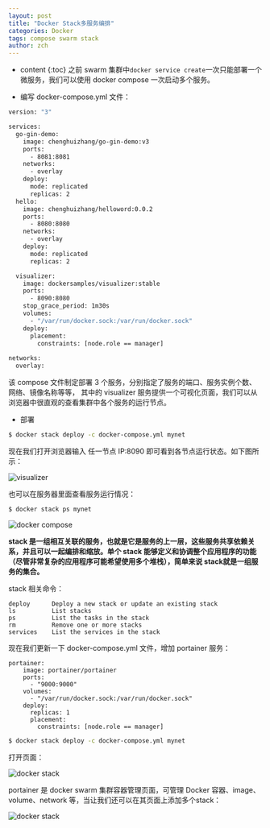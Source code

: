 ```yaml
---
layout: post
title: "Docker Stack多服务编排"
categories: Docker
tags: compose swarm stack
author: zch
---
```


* content
{:toc}
之前 swarm 集群中`docker service create`一次只能部署一个微服务，我们可以使用 docker compose 一次启动多个服务。











- 编写 docker-compose.yml 文件：

```bash
version: "3"

services:
  go-gin-demo:
    image: chenghuizhang/go-gin-demo:v3
    ports:
      - 8081:8081
    networks:
      - overlay
    deploy:
      mode: replicated
      replicas: 2
  hello:
    image: chenghuizhang/helloword:0.0.2
    ports:
      - 8080:8080
    networks:
      - overlay
    deploy:
      mode: replicated
      replicas: 2

  visualizer:
    image: dockersamples/visualizer:stable
    ports:
      - 8090:8080
    stop_grace_period: 1m30s
    volumes:
      - "/var/run/docker.sock:/var/run/docker.sock"
    deploy:
      placement:
        constraints: [node.role == manager]
             
networks:
  overlay:
```

该 compose 文件制定部署 3 个服务，分别指定了服务的端口、服务实例个数、网络、镜像名称等等， 其中的  visualizer 服务提供一个可视化页面，我们可以从浏览器中很直观的查看集群中各个服务的运行节点。



- 部署

```bash
$ docker stack deploy -c docker-compose.yml mynet
```

现在我们打开浏览器输入 任一节点 IP:8090 即可看到各节点运行状态。如下图所示：

![visualizer](https://raw.githubusercontent.com/objcoding/objcoding.github.io/master/images/docker_compose.png)

也可以在服务器里面查看服务运行情况：

```bash
$ docker stack ps mynet
```

![docker compose](https://raw.githubusercontent.com/objcoding/objcoding.github.io/master/images/docker_compose.png)

**stack 是一组相互关联的服务，也就是它是服务的上一层，这些服务共享依赖关系，并且可以一起编排和缩放。单个 stack 能够定义和协调整个应用程序的功能（尽管非常复杂的应用程序可能希望使用多个堆栈），简单来说 stack就是一组服务的集合。**

stack 相关命令：

```
deploy      Deploy a new stack or update an existing stack
ls          List stacks
ps          List the tasks in the stack
rm          Remove one or more stacks
services    List the services in the stack
```

现在我们更新一下 docker-compose.yml 文件，增加 portainer 服务：

```
portainer:
    image: portainer/portainer
    ports:
      - "9000:9000"
    volumes:
      - "/var/run/docker.sock:/var/run/docker.sock"
    deploy:
      replicas: 1
      placement:
        constraints: [node.role == manager]
```

```bash
$ docker stack deploy -c docker-compose.yml mynet
```

打开页面：

![docker stack](https://raw.githubusercontent.com/objcoding/objcoding.github.io/master/images/docker_stack.png)

portainer 是 docker swarm 集群容器管理页面，可管理 Docker 容器、image、volume、network 等，当让我们还可以在其页面上添加多个stack：

![docker stack](https://raw.githubusercontent.com/objcoding/objcoding.github.io/master/images/docker_stack2.png)